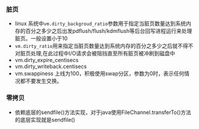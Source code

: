 ### 脏页

- linux 系统中```vm.dirty_backgroud_ratio```参数用于指定当脏页数量达到系统内存的百分之多少之后出发pdflush/flush/kdmflush等后台回写进程运行来处理脏页。一般设置小于10
- ```vm.dirty_ratio```用来指定当脏页数量达到系统内存的百分之多少之后就不得不对脏页处理,在此过程中I/O请求会被阻挡直至所有脏页被冲刷到磁盘中
- vm.dirty_expire_centisecs
- vm.dirty_writeback.centisecs
- vm.swappiness 上线为100，积极使用swap分区，参数为0时，表示任何情况都不要发生交换。

### 零拷贝

- 依赖底层的sendfile()方法实现，对于java使用FileChannel.transferTo()方法的底层实现就是sendfile()
